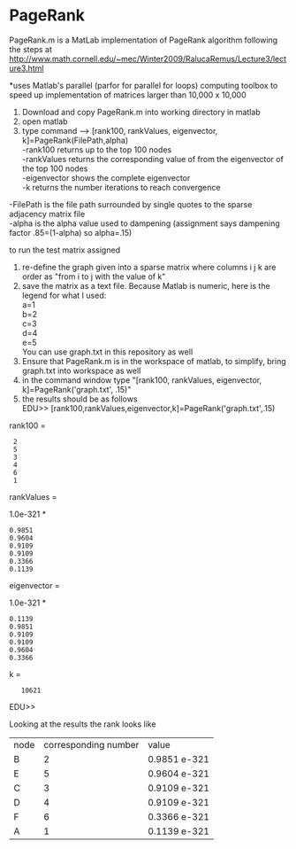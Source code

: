 PageRank
========
PageRank.m is a MatLab implementation of PageRank algorithm following the steps at
http://www.math.cornell.edu/~mec/Winter2009/RalucaRemus/Lecture3/lecture3.html

*uses Matlab's parallel (parfor for parallel for loops) computing toolbox to speed up implementation of matrices larger than 10,000 x 10,000

1. Download and copy PageRank.m into working directory in matlab
2. open matlab
3. type command --> [rank100, rankValues, eigenvector, k]=PageRank(FilePath,alpha)<br>
  -rank100 returns up to the top 100 nodes<br>
  -rankValues returns the corresponding value of from the eigenvector of the top 100 nodes<br>
  -eigenvector shows the complete eigenvector<br>
  -k returns the number iterations to reach convergence<br>

  -FilePath is the file path surrounded by single quotes to the sparse adjacency matrix file<br>
  -alpha is the alpha value used to dampening (assignment says dampening factor .85=(1-alpha) so alpha=.15)
  
to run the test matrix assigned
1. re-define the graph given into a sparse matrix where columns i j k are order as "from i to j with the value of k"<br>
2. save the matrix as a text file. Because Matlab is numeric, here is the legend for what I used:<br> 
		a=1<br>
		b=2<br>
		c=3<br>
		d=4<br>
		e=5<br>
    You can use graph.txt in this repository as well<br>
3. Ensure that PageRank.m is in the workspace of matlab, to simplify, bring graph.txt into workspace as well<br>
4. in the command window type "[rank100, rankValues, eigenvector, k]=PageRank('graph.txt', .15)" <br>
5. the results should be as follows<br>
EDU>> [rank100,rankValues,eigenvector,k]=PageRank('graph.txt',.15)

rank100 =

     2
     5
     3
     4
     6
     1


rankValues =

  1.0e-321 *

    0.9851
    0.9604
    0.9109
    0.9109
    0.3366
    0.1139


eigenvector =

  1.0e-321 *

    0.1139
    0.9851
    0.9109
    0.9109
    0.9604
    0.3366


k =

       10621

EDU>> 

Looking at the results the rank looks like
<table>
	<tr>
		<td>
			node
		</td>
		<td>
			corresponding number
		</td>
		<td>
			value
		</td>
	</tr>
	<tr>
		<td>
			B
		</td>
		<td>
			2
		</td>
		<td>
			0.9851 e-321
		</td>
	</tr>
	<tr>
		<td>
			E
		</td>
		<td>
			5
		</td>
		<td>
			0.9604 e-321
		</td>
	</tr>	
	<tr>
		<td>
			C
		</td>
		<td>
			3
		</td>
		<td>
			0.9109 e-321
		</td>
	</tr>
	<tr>
		<td>
			D
		</td>
		<td>
			4
		</td>
		<td>
			0.9109 e-321
		</td>
	</tr>	<tr>
		<td>
			F
		</td>
		<td>
			6
		</td>
		<td>
			0.3366 e-321
		</td>
	</tr>	<tr>
		<td>
			A
		</td>
		<td>
			1
		</td>
		<td>
			0.1139 e-321
		</td>
	</tr>
</table>
